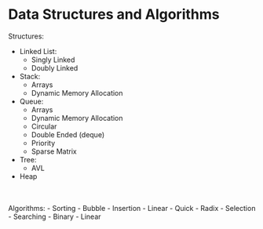 # Data Structures and Algorithms

Structures:
  - Linked List:
    - Singly Linked
    - Doubly Linked
  - Stack:
    - Arrays
    - Dynamic Memory Allocation
  - Queue:
    - Arrays
    - Dynamic Memory Allocation
    - Circular
    - Double Ended (deque)
    - Priority
    - Sparse Matrix
  - Tree:
    - AVL
  - Heap
<br />
<br />
Algorithms:
  - Sorting
    - Bubble
    - Insertion
    - Linear
    - Quick
    - Radix
    - Selection
  - Searching
    - Binary
    - Linear
